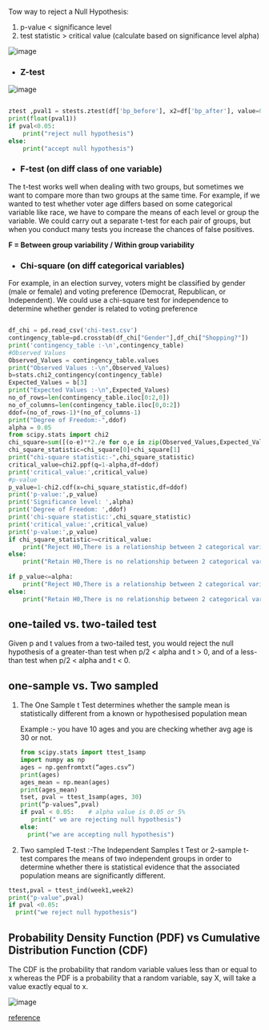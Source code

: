 Tow way to reject a Null Hypothesis:
1. p-value < significance level 
2. test statistic > critical value (calculate based on significance level alpha) 

![image](https://user-images.githubusercontent.com/59746522/140372656-f6048fe2-e515-496d-9f75-0689c479316a.png)

* ### Z-test
![image](https://user-images.githubusercontent.com/59746522/140376848-4db9b8a1-7333-465d-82ae-bf34d61b6473.png)

```python

ztest ,pval1 = stests.ztest(df['bp_before'], x2=df['bp_after'], value=0,alternative='two-sided')
print(float(pval1))
if pval<0.05:
    print("reject null hypothesis")
else:
    print("accept null hypothesis")    
```
* ### F-test (on diff class of one variable)

The t-test works well when dealing with two groups, but sometimes we want to compare more than two groups at the same time. For example, if we wanted to test whether voter age differs based on some categorical variable like race, we have to compare the means of each level or group the variable. We could carry out a separate t-test for each pair of groups, but when you conduct many tests you increase the chances of false positives. 

**F = Between group variability / Within group variability**

* ### Chi-square (on diff categorical variables) 

For example, in an election survey, voters might be classified by gender (male or female) and voting preference (Democrat, Republican, or Independent). We could use a chi-square test for independence to determine whether gender is related to voting preference

```python

df_chi = pd.read_csv('chi-test.csv')
contingency_table=pd.crosstab(df_chi["Gender"],df_chi["Shopping?"])
print('contingency_table :-\n',contingency_table)
#Observed Values
Observed_Values = contingency_table.values 
print("Observed Values :-\n",Observed_Values)
b=stats.chi2_contingency(contingency_table)
Expected_Values = b[3]
print("Expected Values :-\n",Expected_Values)
no_of_rows=len(contingency_table.iloc[0:2,0])
no_of_columns=len(contingency_table.iloc[0,0:2])
ddof=(no_of_rows-1)*(no_of_columns-1)
print("Degree of Freedom:-",ddof)
alpha = 0.05
from scipy.stats import chi2
chi_square=sum([(o-e)**2./e for o,e in zip(Observed_Values,Expected_Values)])
chi_square_statistic=chi_square[0]+chi_square[1]
print("chi-square statistic:-",chi_square_statistic)
critical_value=chi2.ppf(q=1-alpha,df=ddof)
print('critical_value:',critical_value)
#p-value
p_value=1-chi2.cdf(x=chi_square_statistic,df=ddof)
print('p-value:',p_value)
print('Significance level: ',alpha)
print('Degree of Freedom: ',ddof)
print('chi-square statistic:',chi_square_statistic)
print('critical_value:',critical_value)
print('p-value:',p_value)
if chi_square_statistic>=critical_value:
    print("Reject H0,There is a relationship between 2 categorical variables")
else:
    print("Retain H0,There is no relationship between 2 categorical variables")
    
if p_value<=alpha:
    print("Reject H0,There is a relationship between 2 categorical variables")
else:
    print("Retain H0,There is no relationship between 2 categorical variables")
```

## one-tailed vs. two-tailed test 

Given p and t values from a two-tailed test, you would reject the null hypothesis of a greater-than test when p/2 < alpha and t > 0, and of a less-than test when p/2 < alpha and t < 0.

## one-sample vs. Two sampled 
1. The One Sample t Test determines whether the sample mean is statistically different from a known or hypothesised population mean

    Example :- you have 10 ages and you are checking whether avg age is 30 or not. 
    
    ```python 
    from scipy.stats import ttest_1samp
    import numpy as np
    ages = np.genfromtxt(“ages.csv”)
    print(ages)
    ages_mean = np.mean(ages)
    print(ages_mean)
    tset, pval = ttest_1samp(ages, 30)
    print(“p-values”,pval)
    if pval < 0.05:    # alpha value is 0.05 or 5%
       print(" we are rejecting null hypothesis")
    else:
      print("we are accepting null hypothesis")
      ```
 2. Two sampled T-test :-The Independent Samples t Test or 2-sample t-test compares the means of two independent groups in order to determine whether there is statistical evidence that the associated population means are significantly different. 

```python
ttest,pval = ttest_ind(week1,week2)
print("p-value",pval)
if pval <0.05:
  print("we reject null hypothesis")
```

## Probability Density Function (PDF) vs Cumulative Distribution Function (CDF)
The CDF is the probability that random variable values less than or equal to x whereas the PDF is a probability that a random variable, say X, will take a value exactly equal to x.

![image](https://user-images.githubusercontent.com/59746522/140399207-ac8fba7d-02c4-48c5-86c3-22131c005ee2.jpeg)



[reference](https://towardsdatascience.com/hypothesis-testing-in-machine-learning-using-python-a0dc89e169ce)
 
 

